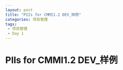 ```yaml
---
layout: post
title: "PIIs for CMMI1.2 DEV_样例"
categories: 项目管理
tags: 
 - 项目管理
 - Day 1
--- 
```


# PIIs for CMMI1.2 DEV_样例


